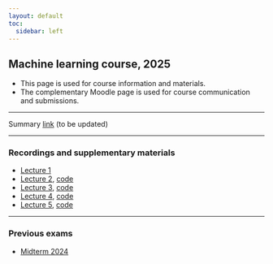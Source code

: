 ```yaml
---
layout: default
toc:
  sidebar: left
---
```


## Machine learning course, 2025

* This page is used for course information and materials.
* The complementary Moodle page is used for course communication and submissions. 

---

Summary [link](/suppl/ml/Lec2025/dl2_dc_ml2025.pdf) (to be updated)


---

### Recordings and supplementary materials
* [Lecture 1](https://sce-ac-il.zoom.us/rec/share/98DetprBeZf_34IqnfhcYolH3qtrbzuMGJvE2s0KU6_2KKTWrRObsSnKLot45mDx.862U9JBzopmbaIKi?startTime=1741779796000)
* [Lecture 2](https://sce-ac-il.zoom.us/rec/share/Ljwe9AclWvSBYUca9yE2rl665htv1j3DOf2AJtHjSEhGCP6hPgJBm9cW4Pt881Je.VLMKXfK3aCVEgYb0), [code](/suppl/ml/Lec2025/Lec2signal_est.ipynb)
* [Lecture 3](https://sce-ac-il.zoom.us/rec/share/0gKMXm-dGlsXm8a7z0N5yaEaY58tFKIQFndoSwKIy0yfDTqNncTqz2P_J95WpVJY._szB0Z6BFgVSoclT?startTime=1742987208000), [code](/suppl/ml/Lec2025/Lec3acf.ipynb)
* [Lecture 4](https://sce-ac-il.zoom.us/rec/share/OFK_tqzL_uL2W9OLVzUDpR5MjyoTWn24dNz-u_6FcUQ3WyBBCswOe1QGMsAL5_r4.RvV9W9yM-LDG2R8X?startTime=1743588812000), [code](/suppl/ml/Lec2025/Lec4ARp.ipynb)
* [Lecture 5](https://sce-ac-il.zoom.us/rec/share/L9mRIkSOPZ2_Gv6ieps2X1DGOdgzvaoHvBMqJc7vMjvwq6BdBL0NNffC2oj0gpsh.MDhy_jvlvvaQH3y_?startTime=1744193624000),  [code](/suppl/ml/Lec2025/Lec5reg.ipynb)

---

### Previous exams
* [Midterm 2024](/suppl/ml/exams/ML_midterm_2024_sol.pdf)
